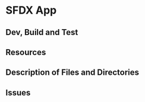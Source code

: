 # SFDX  App

## Dev, Build and Test

## Resources


## Description of Files and Directories


## Issues


